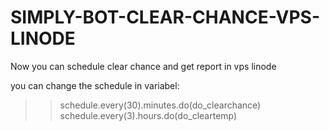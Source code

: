 # SIMPLY-BOT-CLEAR-CHANCE-VPS-LINODE
Now you can schedule clear chance and get report in vps linode

you can change the schedule in variabel:

>> schedule.every(30).minutes.do(do_clearchance)
>> schedule.every(3).hours.do(do_cleartemp)
